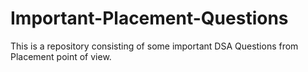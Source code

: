 # Important-Placement-Questions
This is a repository consisting of some important DSA Questions from  Placement point of view.
